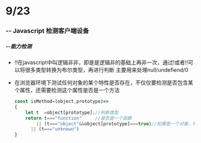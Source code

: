 # 9/23

### -- Javascript 检测客户端设备 

##### --能力检测

- !!在javascript中叫逻辑非非，即是是逻辑非的基础上再非一次，通过!或者!!可以将很多类型转换为布尔类型，再进行判断
  主要用来处理null/undefiend/0

- 在浏览器环境下测试任何对象的某个特性是否存在，不仅仅要检测是否包含某个属性，还需要检测这个属性是否是一个方法

  ```javascript
  const isMethod=(object,prototype)=>
  {
      let t  =object[prototype];//判断类型
      return t==="function" 	//是否是一个函数
          || (t==="object"&&object[prototype]===true)//如果是一个对象，判断是否有对应的方法
      	|| (t==="unknown")
  }
  ```